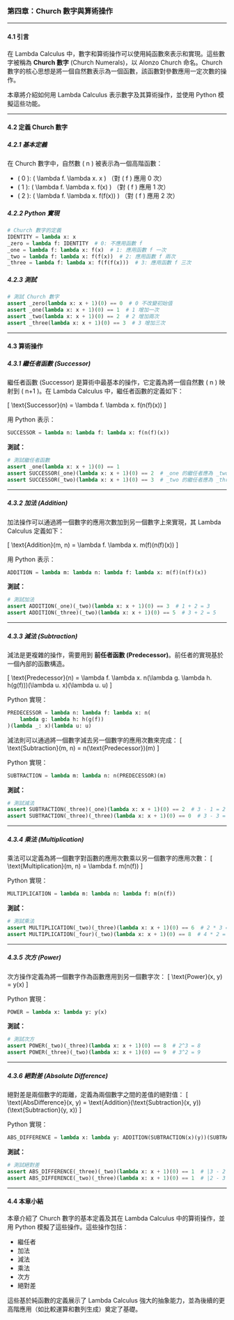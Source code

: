 ### **第四章：Church 數字與算術操作**

---

#### **4.1 引言**

在 Lambda Calculus 中，數字和算術操作可以使用純函數來表示和實現。這些數字被稱為 **Church 數字** (Church Numerals)，以 Alonzo Church 命名。Church 數字的核心思想是將一個自然數表示為一個函數，該函數對參數應用一定次數的操作。

本章將介紹如何用 Lambda Calculus 表示數字及其算術操作，並使用 Python 模擬這些功能。

---

#### **4.2 定義 Church 數字**

##### **4.2.1 基本定義**
在 Church 數字中，自然數 \( n \) 被表示為一個高階函數：  
- \( 0 \): \( \lambda f. \lambda x. x \) （對 \( f \) 應用 0 次）  
- \( 1 \): \( \lambda f. \lambda x. f(x) \) （對 \( f \) 應用 1 次）  
- \( 2 \): \( \lambda f. \lambda x. f(f(x)) \) （對 \( f \) 應用 2 次）  

##### **4.2.2 Python 實現**
```python
# Church 數字的定義
IDENTITY = lambda x: x
_zero = lambda f: IDENTITY  # 0: 不應用函數 f
_one = lambda f: lambda x: f(x)  # 1: 應用函數 f 一次
_two = lambda f: lambda x: f(f(x))  # 2: 應用函數 f 兩次
_three = lambda f: lambda x: f(f(f(x)))  # 3: 應用函數 f 三次
```

##### **4.2.3 測試**
```python
# 測試 Church 數字
assert _zero(lambda x: x + 1)(0) == 0  # 0 不改變初始值
assert _one(lambda x: x + 1)(0) == 1  # 1 增加一次
assert _two(lambda x: x + 1)(0) == 2  # 2 增加兩次
assert _three(lambda x: x + 1)(0) == 3  # 3 增加三次
```

---

#### **4.3 算術操作**

##### **4.3.1 繼任者函數 (Successor)**

繼任者函數 (Successor) 是算術中最基本的操作，它定義為將一個自然數 \( n \) 映射到 \( n+1 \)。在 Lambda Calculus 中，繼任者函數的定義如下：

\[
\text{Successor}(n) = \lambda f. \lambda x. f(n(f)(x))
\]

用 Python 表示：
```python
SUCCESSOR = lambda n: lambda f: lambda x: f(n(f)(x))
```

**測試：**
```python
# 測試繼任者函數
assert _one(lambda x: x + 1)(0) == 1
assert SUCCESSOR(_one)(lambda x: x + 1)(0) == 2  # _one 的繼任者應為 _two
assert SUCCESSOR(_two)(lambda x: x + 1)(0) == 3  # _two 的繼任者應為 _three
```

---

##### **4.3.2 加法 (Addition)**

加法操作可以通過將一個數字的應用次數加到另一個數字上來實現，其 Lambda Calculus 定義如下：

\[
\text{Addition}(m, n) = \lambda f. \lambda x. m(f)(n(f)(x))
\]

用 Python 表示：
```python
ADDITION = lambda m: lambda n: lambda f: lambda x: m(f)(n(f)(x))
```

**測試：**
```python
# 測試加法
assert ADDITION(_one)(_two)(lambda x: x + 1)(0) == 3  # 1 + 2 = 3
assert ADDITION(_three)(_two)(lambda x: x + 1)(0) == 5  # 3 + 2 = 5
```

---

##### **4.3.3 減法 (Subtraction)**

減法是更複雜的操作，需要用到 **前任者函數 (Predecessor)**。前任者的實現基於一個內部的函數構造。

\[
\text{Predecessor}(n) = \lambda f. \lambda x. n(\lambda g. \lambda h. h(g(f)))(\lambda u. x)(\lambda u. u)
\]

Python 實現：
```python
PREDECESSOR = lambda n: lambda f: lambda x: n(
    lambda g: lambda h: h(g(f))
)(lambda _: x)(lambda u: u)
```

減法則可以通過將一個數字減去另一個數字的應用次數來完成：
\[
\text{Subtraction}(m, n) = n(\text{Predecessor})(m)
\]

Python 實現：
```python
SUBTRACTION = lambda m: lambda n: n(PREDECESSOR)(m)
```

**測試：**
```python
# 測試減法
assert SUBTRACTION(_three)(_one)(lambda x: x + 1)(0) == 2  # 3 - 1 = 2
assert SUBTRACTION(_three)(_three)(lambda x: x + 1)(0) == 0  # 3 - 3 = 0
```

---

##### **4.3.4 乘法 (Multiplication)**

乘法可以定義為將一個數字對函數的應用次數乘以另一個數字的應用次數：
\[
\text{Multiplication}(m, n) = \lambda f. m(n(f))
\]

Python 實現：
```python
MULTIPLICATION = lambda m: lambda n: lambda f: m(n(f))
```

**測試：**
```python
# 測試乘法
assert MULTIPLICATION(_two)(_three)(lambda x: x + 1)(0) == 6  # 2 * 3 = 6
assert MULTIPLICATION(_four)(_two)(lambda x: x + 1)(0) == 8  # 4 * 2 = 8
```

---

##### **4.3.5 次方 (Power)**

次方操作定義為將一個數字作為函數應用到另一個數字次：
\[
\text{Power}(x, y) = y(x)
\]

Python 實現：
```python
POWER = lambda x: lambda y: y(x)
```

**測試：**
```python
# 測試次方
assert POWER(_two)(_three)(lambda x: x + 1)(0) == 8  # 2^3 = 8
assert POWER(_three)(_two)(lambda x: x + 1)(0) == 9  # 3^2 = 9
```

---

##### **4.3.6 絕對差 (Absolute Difference)**

絕對差是兩個數字的距離，定義為兩個數字之間的差值的絕對值：
\[
\text{AbsDifference}(x, y) = \text{Addition}(\text{Subtraction}(x, y))(\text{Subtraction}(y, x))
\]

Python 實現：
```python
ABS_DIFFERENCE = lambda x: lambda y: ADDITION(SUBTRACTION(x)(y))(SUBTRACTION(y)(x))
```

**測試：**
```python
# 測試絕對差
assert ABS_DIFFERENCE(_three)(_two)(lambda x: x + 1)(0) == 1  # |3 - 2| = 1
assert ABS_DIFFERENCE(_two)(_three)(lambda x: x + 1)(0) == 1  # |2 - 3| = 1
```

---

#### **4.4 本章小結**

本章介紹了 Church 數字的基本定義及其在 Lambda Calculus 中的算術操作，並用 Python 模擬了這些操作。這些操作包括：
- 繼任者
- 加法
- 減法
- 乘法
- 次方
- 絕對差

這些基於純函數的定義展示了 Lambda Calculus 強大的抽象能力，並為後續的更高階應用（如比較運算和數列生成）奠定了基礎。